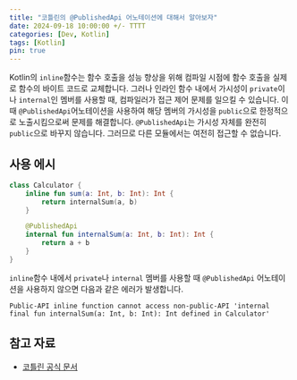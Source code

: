 ```yaml
---
title: "코틀린의 @PublishedApi 어노테이션에 대해서 알아보자"
date: 2024-09-18 10:00:00 +/- TTTT
categories: [Dev, Kotlin]
tags: [Kotlin]
pin: true
---
```


Kotlin의 `inline`함수는 함수 호출을 성능 향상을 위해 컴파일 시점에 함수 호출을 실제로 함수의 바이트 코드로 교체합니다. 그러나 인라인 함수 내에서 가시성이 `private`이나 `internal`인 멤버를 사용할 때, 컴파일러가 접근 제어 문제를 일으킬 수 있습니다. 이 때 `@PublishedApi`어노테이션을 사용하여 해당 멤버의 가시성을 `public`으로 한정적으로 노출시킴으로써 문제를 해결합니다. `@PublishedApi`는 가시성 자체를 완전히 `public`으로 바꾸지 않습니다. 그러므로 다른 모듈에서는 여전히 접근할 수 없습니다.


## 사용 에시
```kotlin
class Calculator {
    inline fun sum(a: Int, b: Int): Int {
        return internalSum(a, b)
    }

    @PublishedApi
    internal fun internalSum(a: Int, b: Int): Int {
        return a + b
    }
}

```


`inline`함수 내에서 `private`나 `internal` 멤버를 사용할 때 `@PublishedApi` 어노테이션을 사용하지 않으면 다음과 같은 에러가 발생합니다. 

```shell
Public-API inline function cannot access non-public-API 'internal final fun internalSum(a: Int, b: Int): Int defined in Calculator'
```

## 참고 자료
- [코틀린 공식 문서](https://kotlinlang.org/api/latest/jvm/stdlib/kotlin/-published-api/)